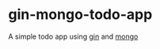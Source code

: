 # gin-mongo-todo-app

A simple todo app using [gin](https://github.com/gin-gonic/gin) and [mongo](https://github.com/mongodb/mongo-go-driver)